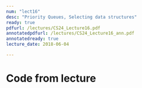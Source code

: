 ```yaml
---
num: "lect16"
desc: "Priority Queues, Selecting data structures"
ready: true
pdfurl: /lectures/CS24_Lecture16.pdf
annotatedpdfurl: /lectures/CS24_Lecture16_ann.pdf
annotatedready: true
lecture_date: 2018-06-04

---
```

# Code from lecture

